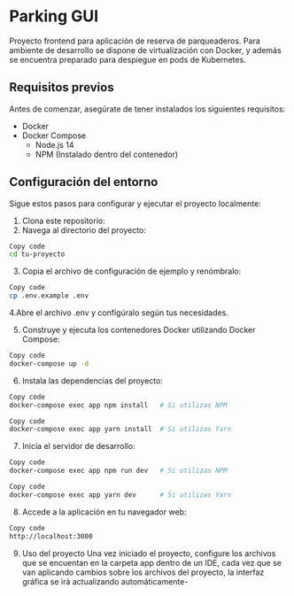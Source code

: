 # Parking GUI

Proyecto frontend para aplicación de reserva de parqueaderos. Para ambiente de desarrollo se dispone de virtualización con Docker, y además se encuentra preparado para despiegue en pods de Kubernetes.

## Requisitos previos

Antes de comenzar, asegúrate de tener instalados los siguientes requisitos:

- Docker
- Docker Compose
  - Node.js 14
  - NPM (Instalado dentro del contenedor)

## Configuración del entorno

Sigue estos pasos para configurar y ejecutar el proyecto localmente:

1. Clona este repositorio:
2. Navega al directorio del proyecto:
  ```bash
  Copy code
  cd tu-proyecto
  ```

3. Copia el archivo de configuración de ejemplo y renómbralo:

  ```bash
  Copy code
  cp .env.example .env
  ```
 
4.Abre el archivo .env y configúralo según tus necesidades.

5. Construye y ejecuta los contenedores Docker utilizando Docker Compose:

  ```bash
  Copy code
  docker-compose up -d
  ```

6. Instala las dependencias del proyecto:

  ```bash
  Copy code
  docker-compose exec app npm install   # Si utilizas NPM
  
  Copy code
  docker-compose exec app yarn install  # Si utilizas Yarn
  ```

7. Inicia el servidor de desarrollo:

  ```bash
  Copy code
  docker-compose exec app npm run dev   # Si utilizas NPM
  
  Copy code
  docker-compose exec app yarn dev      # Si utilizas Yarn
  ```

8. Accede a la aplicación en tu navegador web:

  ```bash
  Copy code
  http://localhost:3000
  ```
  
9. Uso del proyecto
  Una vez iniciado el proyecto, configure los archivos que se encuentan en la carpeta app dentro de un IDE, cada vez que se van aplicando cambios sobre los archivos del proyecto, la interfaz gráfica se irá actualizando automáticamente-
